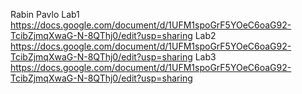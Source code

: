 Rabin Pavlo
Lab1
https://docs.google.com/document/d/1UFM1spoGrF5YOeC6oaG92-TcibZjmqXwaG-N-8QThj0/edit?usp=sharing
Lab2
https://docs.google.com/document/d/1UFM1spoGrF5YOeC6oaG92-TcibZjmqXwaG-N-8QThj0/edit?usp=sharing
Lab3
https://docs.google.com/document/d/1UFM1spoGrF5YOeC6oaG92-TcibZjmqXwaG-N-8QThj0/edit?usp=sharing
